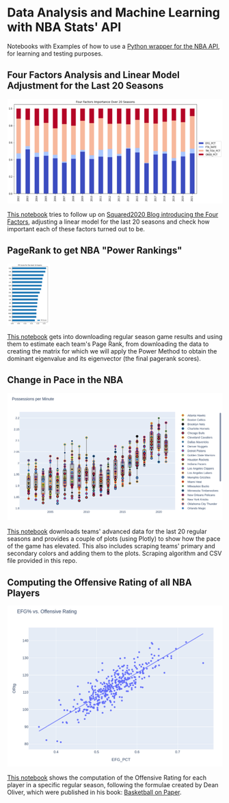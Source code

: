 # Data Analysis and Machine Learning with NBA Stats' API
Notebooks with Examples of how to use a [Python wrapper for the NBA API](https://github.com/swar/nba_api), for learning and testing purposes.

## Four Factors Analysis and Linear Model Adjustment for the Last 20 Seasons

![pic](https://github.com/lbiedma/nba-api-examples/blob/main/images/4factors.png)

[This notebook](https://github.com/lbiedma/nba-api-examples/blob/main/FourFactorsAnalysis.ipynb) tries to follow up on [Squared2020 Blog introducing the Four Factors](https://squared2020.com/2017/09/05/introduction-to-olivers-four-factors/), adjusting a linear model for the last 20 seasons and check how important each of these factors turned out to be.
## PageRank to get NBA "Power Rankings"

![pic](https://github.com/lbiedma/nba-api-examples/blob/main/images/pagerankscores.png)

[This notebook](https://github.com/lbiedma/nba-api-examples/blob/main/PageRankNBA.ipynb) gets into downloading regular season game results and using them to estimate each team's Page Rank, from downloading the data to creating the matrix for which we will apply the Power Method to obtain the dominant eigenvalue and its eigenvector (the final pagerank scores).

## Change in Pace in the NBA

![pic](https://github.com/lbiedma/nba-api-examples/blob/main/images/posspermin.png)

[This notebook](https://github.com/lbiedma/nba-api-examples/blob/main/AvgPossessionsOverTime.ipynb) downloads teams' advanced data for the last 20 regular seasons and provides a couple of plots (using Plotly) to show how the pace of the game has elevated. This also includes scraping teams' primary and secondary colors and adding them to the plots. Scraping algorithm and CSV file provided in this repo.

## Computing the Offensive Rating of all NBA Players

![pic](https://github.com/lbiedma/nba-api-examples/blob/main/images/ortg.png)

[This notebook](https://github.com/lbiedma/nba-api-examples/blob/main/OffensiveRatings.ipynb) shows the computation of the Offensive Rating for each player in a specific regular season, following the formulae created by Dean Oliver, which were published in his book: [Basketball on Paper](http://www.basketballonpaper.com/).
